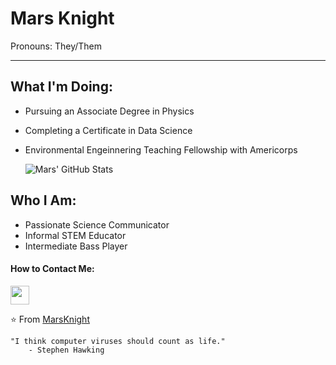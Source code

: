 # Mars Knight
Pronouns: They/Them

---

## What I'm Doing:
- Pursuing an Associate Degree in Physics
- Completing a Certificate in Data Science  
- Environmental Engeinnering Teaching Fellowship with Americorps
  
  ![Mars' GitHub Stats](https://github-readme-stats.vercel.app/api?username=thered-planet&show_icons=true&theme=dark)


## Who I Am:
- Passionate Science Communicator
- Informal STEM Educator
- Intermediate Bass Player
 
#### How to Contact Me:
<p align="left">
  <a href="https://www.linkedin.com/in/marsknight/" alt="Linkedin"><img src="https://github.com/nitish-awasthi/nitish-awasthi/blob/master/174857.png" height="30" width="30"></a>
  
⭐️ From [MarsKnight](https://github.com/thered-planet)
  
  ```
  "I think computer viruses should count as life."
      - Stephen Hawking
  ```
